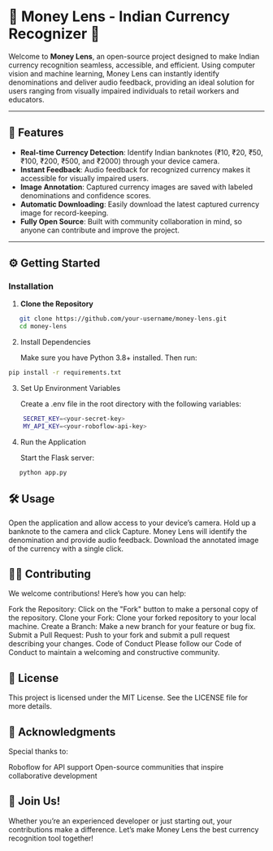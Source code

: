 # **💸 Money Lens - Indian Currency Recognizer 💸**

Welcome to **Money Lens**, an open-source project designed to make Indian currency recognition seamless, accessible, and efficient. Using computer vision and machine learning, Money Lens can instantly identify denominations and deliver audio feedback, providing an ideal solution for users ranging from visually impaired individuals to retail workers and educators.

---

## 🚀 **Features**

- **Real-time Currency Detection**: Identify Indian banknotes (₹10, ₹20, ₹50, ₹100, ₹200, ₹500, and ₹2000) through your device camera.
- **Instant Feedback**: Audio feedback for recognized currency makes it accessible for visually impaired users.
- **Image Annotation**: Captured currency images are saved with labeled denominations and confidence scores.
- **Automatic Downloading**: Easily download the latest captured currency image for record-keeping.
- **Fully Open Source**: Built with community collaboration in mind, so anyone can contribute and improve the project.

---

## ⚙️ **Getting Started**

### **Installation**

1. **Clone the Repository**

```bash
   git clone https://github.com/your-username/money-lens.git
   cd money-lens
```

2. Install Dependencies

    Make sure you have Python 3.8+ installed. Then run:
```bash
pip install -r requirements.txt
```

3. Set Up Environment Variables

    Create a .env file in the root directory with the following variables:

```bash
    SECRET_KEY=<your-secret-key>
    MY_API_KEY=<your-roboflow-api-key>
```

4. Run the Application

   Start the Flask server:

```bash
   python app.py
```

## 🛠️ Usage
Open the application and allow access to your device’s camera.
Hold up a banknote to the camera and click Capture.
Money Lens will identify the denomination and provide audio feedback.
Download the annotated image of the currency with a single click.

## 🧑‍💻 Contributing
We welcome contributions! Here’s how you can help:

Fork the Repository: Click on the "Fork" button to make a personal copy of the repository.
Clone your Fork: Clone your forked repository to your local machine.
Create a Branch: Make a new branch for your feature or bug fix.
Submit a Pull Request: Push to your fork and submit a pull request describing your changes.
Code of Conduct
Please follow our Code of Conduct to maintain a welcoming and constructive community.

## 📜 License
This project is licensed under the MIT License. See the LICENSE file for more details.

## 🤝 Acknowledgments
Special thanks to:

Roboflow for API support
Open-source communities that inspire collaborative development
## 📢 Join Us!
Whether you’re an experienced developer or just starting out, your contributions make a difference. Let’s make Money Lens the best currency recognition tool together!



